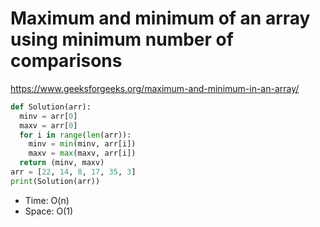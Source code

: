 # Maximum and minimum of an array using minimum number of comparisons

https://www.geeksforgeeks.org/maximum-and-minimum-in-an-array/

```python
def Solution(arr):
  minv = arr[0]
  maxv = arr[0]
  for i in range(len(arr)):
    minv = min(minv, arr[i])
    maxv = max(maxv, arr[i])
  return (minv, maxv)
arr = [22, 14, 8, 17, 35, 3]
print(Solution(arr))
```

* Time: O(n)
* Space: O(1)
